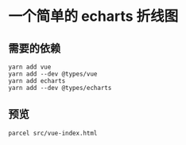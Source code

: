 # 一个简单的 echarts 折线图
## 需要的依赖
```
yarn add vue
yarn add --dev @types/vue
yarn add echarts
yarn add --dev @types/echarts
```
## 预览
`parcel src/vue-index.html`
